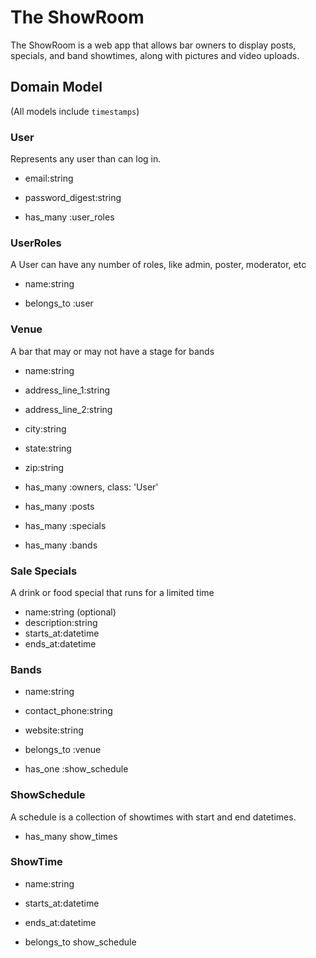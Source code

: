 # The ShowRoom

The ShowRoom is a web app that allows bar owners to display posts, specials, and 
band showtimes, along with pictures and video uploads.

## Domain Model
(All models include `timestamps`)


### User

Represents any user than can log in.

* email:string
* password_digest:string

* has_many :user_roles


### UserRoles

A User can have any number of roles, like admin, poster, moderator, etc

* name:string

* belongs_to :user


### Venue

A bar that may or may not have a stage for bands

* name:string
* address_line_1:string
* address_line_2:string
* city:string
* state:string
* zip:string

* has_many :owners, class: 'User'
* has_many :posts
* has_many :specials
* has_many :bands


### Sale Specials

A drink or food special that runs for a limited time

* name:string (optional)
* description:string
* starts_at:datetime
* ends_at:datetime


### Bands

* name:string
* contact_phone:string
* website:string

* belongs_to :venue
* has_one :show_schedule


### ShowSchedule

A schedule is a collection of showtimes with start and end datetimes.

* has_many show_times


### ShowTime

* name:string
* starts_at:datetime
* ends_at:datetime

* belongs_to show_schedule

